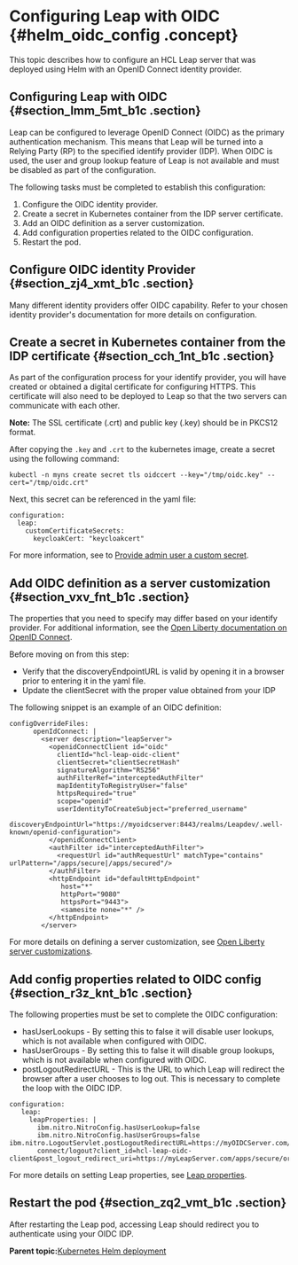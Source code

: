 # Configuring Leap with OIDC {#helm_oidc_config .concept}

This topic describes how to configure an HCL Leap server that was deployed using Helm with an OpenID Connect identity provider.

## Configuring Leap with OIDC {#section_lmm_5mt_b1c .section}

Leap can be configured to leverage OpenID Connect \(OIDC\) as the primary authentication mechanism. This means that Leap will be turned into a Relying Party \(RP\) to the specified identify provider \(IDP\). When OIDC is used, the user and group lookup feature of Leap is not available and must be disabled as part of the configuration.

The following tasks must be completed to establish this configuration:

1.  Configure the OIDC identity provider.
2.  Create a secret in Kubernetes container from the IDP server certificate.
3.  Add an OIDC definition as a server customization.
4.  Add configuration properties related to the OIDC configuration.
5.  Restart the pod.

## Configure OIDC identity Provider {#section_zj4_xmt_b1c .section}

Many different identity providers offer OIDC capability. Refer to your chosen identity provider's documentation for more details on configuration.

## Create a secret in Kubernetes container from the IDP certificate {#section_cch_1nt_b1c .section}

As part of the configuration process for your identify provider, you will have created or obtained a digital certificate for configuring HTTPS. This certificate will also need to be deployed to Leap so that the two servers can communicate with each other.

**Note:** The SSL certificate \(.crt\) and public key \(.key\) should be in PKCS12 format.

After copying the `.key` and `.crt` to the kubernetes image, create a secret using the following command:

``` {#codeblock_tjk_knt_b1c}
kubectl -n myns create secret tls oidccert --key="/tmp/oidc.key" --cert="/tmp/oidc.crt"
```

Next, this secret can be referenced in the yaml file:

``` {#codeblock_dyx_2nt_b1c}
configuration:
  leap:
    customCertificateSecrets:
      keycloakCert: "keycloakcert"
```

For more information, see to [Provide admin user a custom secret](helm_admin_customsecret.md).

## Add OIDC definition as a server customization {#section_vxv_fnt_b1c .section}

The properties that you need to specify may differ based on your identify provider. For additional information, see the [Open Liberty documentation on OpenID Connect](https://openliberty.io/docs/latest/reference/config/openidConnectClient.html).

Before moving on from this step:

-   Verify that the discoveryEndpointURL is valid by opening it in a browser prior to entering it in the yaml file.
-   Update the clientSecret with the proper value obtained from your IDP

The following snippet is an example of an OIDC definition:

``` {#codeblock_b5j_jnt_b1c}
configOverrideFiles:
      openIdConnect: |
        <server description="leapServer">
          <openidConnectClient id="oidc"
            clientId="hcl-leap-oidc-client"
            clientSecret="clientSecretHash"
            signatureAlgorithm="RS256"
            authFilterRef="interceptedAuthFilter"
            mapIdentityToRegistryUser="false"
            httpsRequired="true"
            scope="openid"
            userIdentityToCreateSubject="preferred_username"
            discoveryEndpointUrl="https://myoidcserver:8443/realms/Leapdev/.well-known/openid-configuration">
          </openidConnectClient>
          <authFilter id="interceptedAuthFilter">
            <requestUrl id="authRequestUrl" matchType="contains" urlPattern="/apps/secure|/apps/secured"/>
          </authFilter>
          <httpEndpoint id="defaultHttpEndpoint"
             host="*"
             httpPort="9080"
             httpsPort="9443">
             <samesite none="*" />
          </httpEndpoint>
        </server> 
```

For more details on defining a server customization, see [Open Liberty server customizations](helm_open_liberty_custom.md).

## Add config properties related to OIDC config {#section_r3z_knt_b1c .section}

The following properties must be set to complete the OIDC configuration:

-   hasUserLookups - By setting this to false it will disable user lookups, which is not available when configured with OIDC.
-   hasUserGroups - By setting this to false it will disable group lookups, which is not available when configured with OIDC.
-   postLogoutRedirectURL - This is the URL to which Leap will redirect the browser after a user chooses to log out. This is necessary to complete the loop with the OIDC IDP.

``` {#codeblock_hbq_pnt_b1c}
configuration:
   leap:
     leapProperties: |
       ibm.nitro.NitroConfig.hasUserLookup=false
       ibm.nitro.NitroConfig.hasUserGroups=false ibm.nitro.LogoutServlet.postLogoutRedirectURL=https://myOIDCServer.com/realms/Leap/protocol/openid-
       connect/logout?client_id=hcl-leap-oidc-client&post_logout_redirect_uri=https://myLeapServer.com/apps/secure/org/ide/manager.html
```

For more details on setting Leap properties, see [Leap properties](helm_leap_properties.md).

## Restart the pod {#section_zq2_vmt_b1c .section}

After restarting the Leap pod, accessing Leap should redirect you to authenticate using your OIDC IDP.

**Parent topic:**[Kubernetes Helm deployment](kubernetes_helm_deployment.md)

